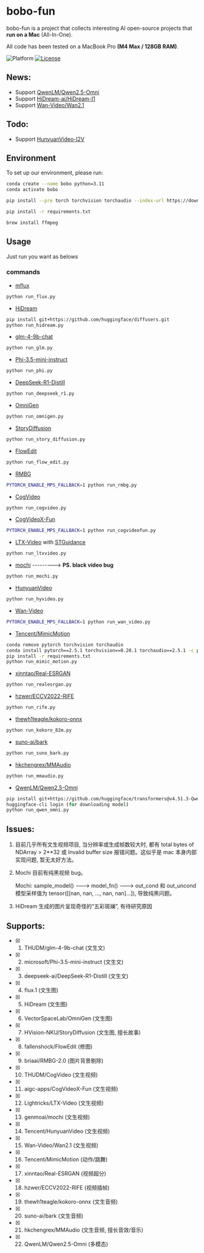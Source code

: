 # bobo-fun

bobo-fun is a project that collects interesting AI open-source projects that **run on a Mac** (All-In-One).

All code has been tested on a MacBook Pro **(M4 Max / 128GB RAM)**.

![Platform](https://img.shields.io/badge/platform-macOS-blue?style=flat-square)
[![License](https://img.shields.io/badge/License-Apache%202.0-blue.svg)](https://opensource.org/license/apache-2-0)

## News:
- Support [QwenLM/Qwen2.5-Omni](https://github.com/QwenLM/Qwen2.5-Omni)
- Support [HiDream-ai/HiDream-I1](https://github.com/HiDream-ai/HiDream-I1)
- Support [Wan-Video/Wan2.1](https://github.com/Wan-Video/Wan2.1)

## Todo:
- Support [HunyuanVideo-I2V](https://github.com/Tencent/HunyuanVideo-I2V)

## Environment
To set up our environment, please run:
```sh
conda create --name bobo python=3.11
conda activate bobo
```
```sh
pip install --pre torch torchvision torchaudio --index-url https://download.pytorch.org/whl/nightly/cpu
```
```sh
pip install -r requirements.txt
```
```sh
brew install ffmpeg
```

## Usage
Just run you want as belows

### commands

- [mflux](https://github.com/filipstrand/mflux)
```sh
python run_flux.py
```
- [HiDream](https://github.com/HiDream-ai/HiDream-I1)
```sh
pip install git+https://github.com/huggingface/diffusers.git
python run_hidream.py
```
- [glm-4-9b-chat](https://huggingface.co/THUDM/glm-4-9b-chat)
```sh
python run_glm.py
```
- [Phi-3.5-mini-instruct](https://huggingface.co/microsoft/Phi-3.5-mini-instruct)
```sh
python run_phi.py
```
- [DeepSeek-R1-Distill](https://huggingface.co/deepseek-ai)
```sh
python run_deepseek_r1.py
```
- [OmniGen](https://github.com/VectorSpaceLab/OmniGen)
```sh
python run_omnigen.py
```
- [StoryDiffusion](https://github.com/HVision-NKU/StoryDiffusion)
```sh
python run_story_diffusion.py
```
- [FlowEdit](https://github.com/fallenshock/FlowEdit)
```sh
python run_flow_edit.py
```
- [RMBG](https://huggingface.co/briaai/RMBG-2.0)
```sh
PYTORCH_ENABLE_MPS_FALLBACK=1 python run_rmbg.py
```
- [CogVideo](https://github.com/THUDM/CogVideo)
```sh
python run_cogvideo.py
```
- [CogVideoX-Fun](https://github.com/aigc-apps/CogVideoX-Fun)
```sh
PYTORCH_ENABLE_MPS_FALLBACK=1 python run_cogvideofun.py
```
- [LTX-Video](https://github.com/Lightricks/LTX-Video) with [STGuidance](https://github.com/junhahyung/STGuidance)
```sh
python run_ltxvideo.py
```
- [mochi](https://github.com/genmoai/mochi) ---------> **PS. black video bug**
```sh
python run_mochi.py
```
- [HunyuanVideo](https://github.com/Tencent/HunyuanVideo)
```sh
python run_hyvideo.py
```
- [Wan-Video](https://github.com/Wan-Video/Wan2.1)
```sh
PYTORCH_ENABLE_MPS_FALLBACK=1 python run_wan_video.py
```
- [Tencent/MimicMotion](https://github.com/Tencent/MimicMotion)
```sh
conda remove pytorch torchvision torchaudio
conda install pytorch==2.5.1 torchvision==0.20.1 torchaudio==2.5.1 -c pytorch
pip install -r requirements.txt
python run_mimic_motion.py
```
- [xinntao/Real-ESRGAN](https://github.com/xinntao/Real-ESRGAN)
```sh
python run_realesrgan.py
```
- [hzwer/ECCV2022-RIFE](https://github.com/hzwer/ECCV2022-RIFE)
```sh
python run_rife.py
```
- [thewh1teagle/kokoro-onnx](https://github.com/thewh1teagle/kokoro-onnx)
```sh
python run_kokoro_82m.py
```
- [suno-ai/bark](https://github.com/suno-ai/bark)
```sh
python run_suno_bark.py
```
- [hkchengrex/MMAudio](https://github.com/hkchengrex/MMAudio)
```sh
python run_mmaudio.py
```
- [QwenLM/Qwen2.5-Omni](https://github.com/QwenLM/Qwen2.5-Omni)
```sh
pip install git+https://github.com/huggingface/transformers@v4.51.3-Qwen2.5-Omni-preview
huggingface-cli login (for downloading model)
python run_qwen_omni.py
```

## Issues:
1. 目前几乎所有文生视频项目, 当分辨率或生成帧数较大时, 都有 total bytes of NDArray > 2**32 或 Invalid buffer size 报错问题。这似乎是 mac 本身内部实现问题, 暂无太好方法。

2. Mochi 目前有纯黑视频 bug。

   Mochi: sample_model() ---> model_fn() ---> out_cond 和 out_uncond 模型采样值为 tensor([[nan, nan, ..., nan, nan]...]), 导致纯黑问题。

3. HiDream 生成的图片呈现奇怪的“五彩斑斓”, 有待研究原因

## Supports:
- [x] 1. THUDM/glm-4-9b-chat               (文生文)
- [x] 2. microsoft/Phi-3.5-mini-instruct   (文生文)
- [x] 3. deepseek-ai/DeepSeek-R1-Distill   (文生文)

- [x] 4. flux.1                            (文生图)
- [x] 5. HiDream                           (文生图)
- [x] 6. VectorSpaceLab/OmniGen            (文生图)
- [X] 7. HVision-NKU/StoryDiffusion        (文生图, 擅长故事)
- [X] 8. fallenshock/FlowEdit              (修图)
- [X] 9. briaai/RMBG-2.0                   (图片背景剔除)

- [x] 10. THUDM/CogVideo                   (文生视频)
- [x] 11. aigc-apps/CogVideoX-Fun          (文生视频)
- [X] 12. Lightricks/LTX-Video             (文生视频)
- [X] 13. genmoai/mochi                    (文生视频)
- [X] 14. Tencent/HunyuanVideo             (文生视频)
- [X] 15. Wan-Video/Wan2.1                 (文生视频)

- [X] 16. Tencent/MimicMotion              (动作/跳舞)

- [X] 17. xinntao/Real-ESRGAN              (视频超分)
- [X] 18. hzwer/ECCV2022-RIFE              (视频插帧)

- [X] 19. thewh1teagle/kokoro-onnx         (文生音频)
- [X] 20. suno-ai/bark                     (文生音频)
- [X] 21. hkchengrex/MMAudio               (文生音频, 擅长音效/音乐)

- [X] 22. QwenLM/Qwen2.5-Omni              (多模态)
